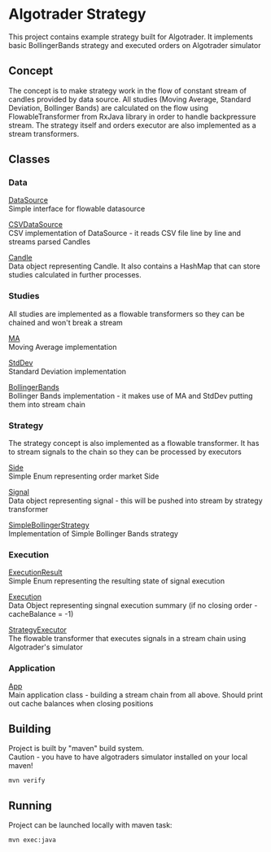 # Algotrader Strategy

This project contains example strategy built for Algotrader.
It implements basic BollingerBands strategy and executed orders on Algotrader simulator
  
## Concept

The concept is to make strategy work in the flow of constant stream of candles provided by data source.
All studies (Moving Average, Standard Deviation, Bollinger Bands) are calculated on the flow using FlowableTransformer from
RxJava library in order to handle backpressure stream.
The strategy itself and orders executor are also implemented as a stream transformers.

## Classes

### Data

[DataSource](https://github.com/harmony1358/algointerview/blob/master/src/main/java/com/algotrader/interview/data/DataSource.java)   
Simple interface for flowable datasource

[CSVDataSource](https://github.com/harmony1358/algointerview/blob/master/src/main/java/com/algotrader/interview/data/CSVDataSource.java)  
CSV implementation of DataSource - it reads CSV file line by line and streams parsed Candles  
  
[Candle](https://github.com/harmony1358/algointerview/blob/master/src/main/java/com/algotrader/interview/data/Candle.java)  
Data object representing Candle. It also contains a HashMap that can store studies calculated in further processes.

### Studies

All studies are implemented as a flowable transformers so they can be chained and won't break a stream
  
[MA](https://github.com/harmony1358/algointerview/blob/master/src/main/java/com/algotrader/interview/studies/MA.java)  
Moving Average implementation
  
[StdDev](https://github.com/harmony1358/algointerview/blob/master/src/main/java/com/algotrader/interview/studies/StdDev.java)  
Standard Deviation implementation

[BollingerBands](https://github.com/harmony1358/algointerview/blob/master/src/main/java/com/algotrader/interview/studies/BollingerBands.java)  
Bollinger Bands implementation - it makes use of MA and StdDev putting them into stream chain

### Strategy

The strategy concept is also implemented as a flowable transformer. It has to stream signals to the chain so they can be processed by executors

[Side](https://github.com/harmony1358/algointerview/blob/master/src/main/java/com/algotrader/interview/strategy/Side.java)  
Simple Enum representing order market Side

[Signal](https://github.com/harmony1358/algointerview/blob/master/src/main/java/com/algotrader/interview/strategy/Signal.java)  
Data object representing signal - this will be pushed into stream by strategy transformer

[SimpleBollingerStrategy](https://github.com/harmony1358/algointerview/blob/master/src/main/java/com/algotrader/interview/strategy/SimpleBollingerStrategy.java)  
Implementation of Simple Bollinger Bands strategy

### Execution

[ExecutionResult](https://github.com/harmony1358/algointerview/blob/master/src/main/java/com/algotrader/interview/execution/ExecutionResult.java)  
Simple Enum representing the resulting state of signal execution

[Execution](https://github.com/harmony1358/algointerview/blob/master/src/main/java/com/algotrader/interview/execution/Execution.java)  
Data Object representing singnal execution summary (if no closing order - cacheBalance = -1)

[StrategyExecutor](https://github.com/harmony1358/algointerview/blob/master/src/main/java/com/algotrader/interview/execution/StrategyExecutor.java)  
The flowable transformer that executes signals in a stream chain using Algotrader's simulator

### Application

[App](https://github.com/harmony1358/algointerview/blob/master/src/main/java/com/algotrader/interview/App.java)  
Main application class - building a stream chain from all above. Should print out cache balances when closing positions

## Building
  
Project is built by "maven" build system.  
Caution - you have to have algotraders simulator installed on your local maven!  

`mvn verify`

## Running
  
Project can be launched locally with maven task:    
  
`mvn exec:java`  
  
